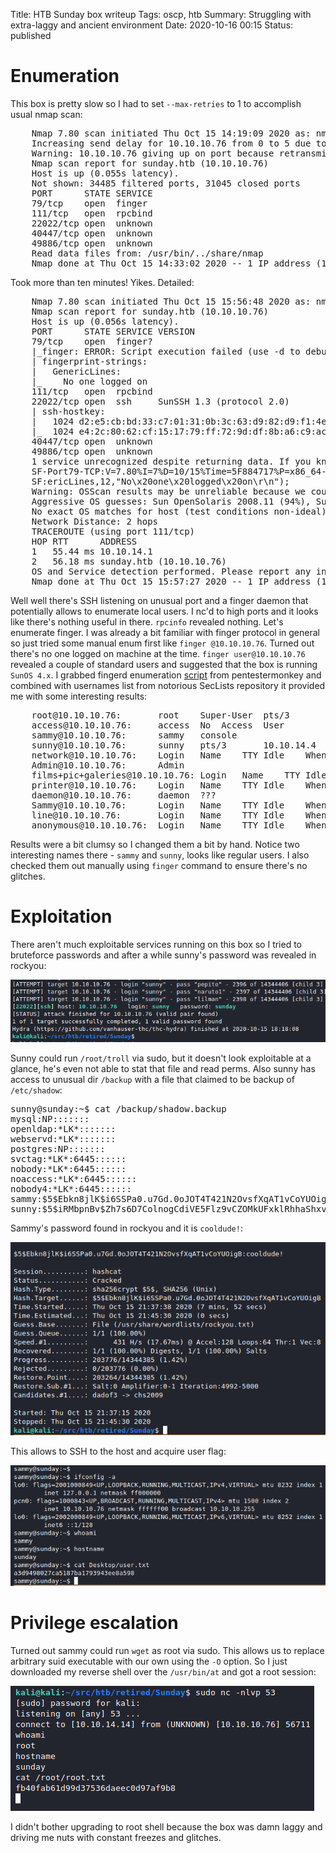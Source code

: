 Title: HTB Sunday box writeup
Tags: oscp, htb
Summary: Struggling with extra-laggy and ancient environment
Date: 2020-10-16 00:15
Status: published

# Enumeration
This box is pretty slow so I had to set `--max-retries` to 1 to accomplish usual
nmap scan:
<pre>
    Nmap 7.80 scan initiated Thu Oct 15 14:19:09 2020 as: nmap -sS -p- --max-retries=1 -oA enum/nmap-ss-all -v 10.10.10.76
    Increasing send delay for 10.10.10.76 from 0 to 5 due to 17 out of 56 dropped probes since last increase.
    Warning: 10.10.10.76 giving up on port because retransmission cap hit (1).
    Nmap scan report for sunday.htb (10.10.10.76)
    Host is up (0.055s latency).
    Not shown: 34485 filtered ports, 31045 closed ports
    PORT      STATE SERVICE
    79/tcp    open  finger
    111/tcp   open  rpcbind
    22022/tcp open  unknown
    40447/tcp open  unknown
    49886/tcp open  unknown
    Read data files from: /usr/bin/../share/nmap
    Nmap done at Thu Oct 15 14:33:02 2020 -- 1 IP address (1 host up) scanned in 832.69 seconds
</pre>
Took more than ten minutes! Yikes. Detailed:
<pre>
    Nmap 7.80 scan initiated Thu Oct 15 15:56:48 2020 as: nmap -sC -sV -A -T4 -p79,111,22022,40447,49886 -oA enum/nmap-sCVAT4-open 10.10.10.76
    Nmap scan report for sunday.htb (10.10.10.76)
    Host is up (0.056s latency).
    PORT      STATE SERVICE VERSION
    79/tcp    open  finger?
    |_finger: ERROR: Script execution failed (use -d to debug)
    | fingerprint-strings: 
    |   GenericLines: 
    |_    No one logged on
    111/tcp   open  rpcbind
    22022/tcp open  ssh     SunSSH 1.3 (protocol 2.0)
    | ssh-hostkey: 
    |   1024 d2:e5:cb:bd:33:c7:01:31:0b:3c:63:d9:82:d9:f1:4e (DSA)
    |_  1024 e4:2c:80:62:cf:15:17:79:ff:72:9d:df:8b:a6:c9:ac (RSA)
    40447/tcp open  unknown
    49886/tcp open  unknown
    1 service unrecognized despite returning data. If you know the service/version, please submit the following fingerprint at https://nmap.org/cgi-bin/submit.cgi?new-service :
    SF-Port79-TCP:V=7.80%I=7%D=10/15%Time=5F884717%P=x86_64-pc-linux-gnu%r(Gen
    SF:ericLines,12,"No\x20one\x20logged\x20on\r\n");
    Warning: OSScan results may be unreliable because we could not find at least 1 open and 1 closed port
    Aggressive OS guesses: Sun OpenSolaris 2008.11 (94%), Sun Solaris 10 (94%), Sun Solaris 9 or 10, or OpenSolaris 2009.06 snv_111b (94%), Sun Solaris 9 or 10 (SPARC) (92%), Sun Storage 7210 NAS device (92%), Sun Solaris 9 or 10 (92%), Oracle Solaris 11 (91%), Sun Solaris 8 (90%), Sun Solaris 9 (89%), Sun Solaris 8 (SPARC) (89%)
    No exact OS matches for host (test conditions non-ideal).
    Network Distance: 2 hops
    TRACEROUTE (using port 111/tcp)
    HOP RTT      ADDRESS
    1   55.44 ms 10.10.14.1
    2   56.18 ms sunday.htb (10.10.10.76)
    OS and Service detection performed. Please report any incorrect results at https://nmap.org/submit/ .
    Nmap done at Thu Oct 15 15:57:27 2020 -- 1 IP address (1 host up) scanned in 39.71 seconds
</pre>
Well well there's SSH listening on unusual port and a finger daemon that
potentially allows to enumerate local users. I nc'd to high ports and it looks
like there's nothing useful in there. `rpcinfo` revealed nothing. Let's
enumerate finger. I was already a bit familiar with finger protocol in general
so just tried some manual enum first like `finger @10.10.10.76`. Turned out
there's no one logged on machine at the time. `finger user@10.10.10.76`
revealed a couple of standard users and suggested that the box is running 
`SunOS 4.x`. I grabbed fingerd enumeration
[script](https://github.com/pentestmonkey/finger-user-enum) from pentestermonkey
and combined with usernames list from notorious SecLists repository it provided
me with some interesting results:
<pre>
    root@10.10.10.76:	    root	Super-User	pts/3		sunday	
    access@10.10.10.76:	    access	No	Access	User	
    sammy@10.10.10.76:	    sammy	console	
    sunny@10.10.10.76:	    sunny	pts/3		10.10.14.4	
    network@10.10.10.76:	Login	Name	TTY	Idle	When	Wherelisten	Network	Admin	
    Admin@10.10.10.76:	    Admin
    films+pic+galeries@10.10.10.76:	Login	Name	TTY	Idle	When	Wherefilms+pic+galeries	???
    printer@10.10.10.76:	Login	Name	TTY	Idle	When	Wherelp	Line	Printer	Admin	
    daemon@10.10.10.76:	    daemon	???	
    Sammy@10.10.10.76:	    Login	Name	TTY	Idle	When	Wheresammy	sammy	console	
    line@10.10.10.76:	    Login	Name	TTY	Idle	When	Wherelp	Line	Printer	Admin	
    anonymous@10.10.10.76:	Login	Name	TTY	Idle	When	Wherenobody	NFS	Anonymous	Access	
</pre>
Results were a bit clumsy so I changed them a bit by hand. Notice two
interesting names there - `sammy` and `sunny`, looks like regular users. I also
checked them out manually using `finger` command to ensure there's no glitches.

# Exploitation
There aren't much exploitable services running on this box so I tried to
bruteforce passwords and after a while sunny's password was revealed in rockyou:

![sunny pwd](/cstatic/htb-sunday/sunny-password.png)

Sunny could run `/root/troll` via sudo, but it doesn't look exploitable at a
glance, he's even not able to stat that file and read perms. 
Also sunny has access to unusual dir `/backup` with a file that claimed to be
backup of `/etc/shadow`:
<pre>
sunny@sunday:~$ cat /backup/shadow.backup
mysql:NP:::::::
openldap:*LK*:::::::
webservd:*LK*:::::::
postgres:NP:::::::
svctag:*LK*:6445::::::
nobody:*LK*:6445::::::
noaccess:*LK*:6445::::::
nobody4:*LK*:6445::::::
sammy:$5$Ebkn8jlK$i6SSPa0.u7Gd.0oJOT4T421N2OvsfXqAT1vCoYUOigB:6445::::::
sunny:$5$iRMbpnBv$Zh7s6D7ColnogCdiVE5Flz9vCZOMkUFxklRhhaShxv3:17636::::::
</pre>
Sammy's password found in rockyou and it is `cooldude!`:

![sammy pwd](/cstatic/htb-sunday/sammy-cracked.png)

This allows to SSH to the host and acquire user flag:

![sammy shell](/cstatic/htb-sunday/user-shell.png)

# Privilege escalation
Turned out sammy could run `wget` as root via sudo. This allows us to replace
arbitrary suid executable with our own using the `-O` option. So I just
downloaded my reverse shell over the `/usr/bin/at` and got a root session:

![root shell](/cstatic/htb-sunday/root-shell.png)

I didn't bother upgrading to root shell because the box was damn laggy and
driving me nuts with constant freezes and glitches.
